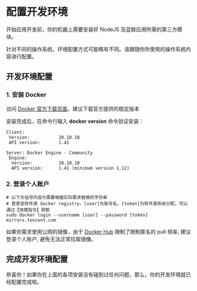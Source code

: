 # 配置开发环境

开始应用开发前，你的机器上需要安装好 NodeJS 及蓝鲸应用所需的第三方模块。

针对不同的操作系统，环境配置方式可能略有不同。请跟随你所使用的操作系统内容进行配置。

## 开发环境配置

### 1. 安装 Docker

访问 [Docker 官方下载页面](https://docs.docker.com/get-docker/)，建议下载官方提供的稳定版本

安装完成后，在命令行输入 **docker version** 命令验证安装：

```
Client:
 Version:           20.10.10
 API version:       1.41

Server: Docker Engine - Community
 Engine:
  Version:          20.10.10
  API version:      1.41 (minimum version 1.12)
```

### 2. 登录个人账户

```
# 以下方括号内容为需要根据实际需求替换的字符串
# 登录至软件源 docker registry，[user]为账号名，[token]为软件源系统分配，可以通过【快捷指令】获取
sudo docker login --username [user] --password [token] mirrors.tencent.com
```

如果你需求使用公网的镜像，由于 [Docker Hub](https://registry.hub.docker.com/) 限制了限制匿名的 pull 频率, 建议登录个人账户, 避免无法正常拉取镜像。

## 完成开发环境配置

恭喜你！如果你在上面的各项安装没有碰到过任何问题，那么，你的开发环境就已经配置完成啦。
